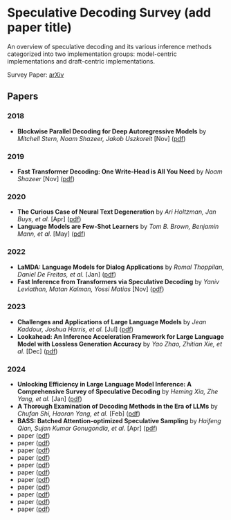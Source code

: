 # Speculative Decoding Survey (add paper title)

An overview of speculative decoding and its various inference methods categorized into two implementation groups: model-centric implementations and draft-centric implementations.

Survey Paper: [arXiv](https://christophera.github.io/simplest-github-page/)


## Papers

### 2018
* **Blockwise Parallel Decoding for Deep Autoregressive Models** by _Mitchell Stern, Noam Shazeer, Jakob Uszkoreit_ [Nov] ([pdf](https://arxiv.org/pdf/1811.03115))

### 2019
* **Fast Transformer Decoding: One Write-Head is All You Need** by _Noam Shazeer_ [Nov] ([pdf](https://arxiv.org/pdf/1911.02150))

### 2020
* **The Curious Case of Neural Text Degeneration** by _Ari Holtzman, Jan Buys, et al._ [Apr] ([pdf](https://arxiv.org/pdf/1904.09751))
* **Language Models are Few-Shot Learners** by _Tom B. Brown, Benjamin Mann, et al._ [May] ([pdf](https://arxiv.org/pdf/2005.14165))

### 2022
* **LaMDA: Language Models for Dialog Applications** by _Romal Thoppilan, Daniel De Freitas, et al._ [Jan] ([pdf](https://arxiv.org/pdf/2201.08239))
* **Fast Inference from Transformers via Speculative Decoding** by _Yaniv Leviathan, Matan Kalman, Yossi Matias_ [Nov] ([pdf](https://arxiv.org/pdf/2211.17192))

### 2023
* **Challenges and Applications of Large Language Models** by _Jean Kaddour, Joshua Harris, et al._ [Jul] ([pdf](https://arxiv.org/pdf/2307.10169))
* **Lookahead: An Inference Acceleration Framework for Large Language Model with Lossless Generation Accuracy** by _Yao Zhao, Zhitian Xie, et al._ [Dec] ([pdf](https://arxiv.org/pdf/2312.12728))

### 2024
* **Unlocking Efficiency in Large Language Model Inference: A Comprehensive Survey of Speculative Decoding** by _Heming Xia, Zhe Yang, et al._ [Jan]  ([pdf](https://arxiv.org/pdf/2401.07851))
* **A Thorough Examination of Decoding Methods in the Era of LLMs** by _Chufan Shi, Haoran Yang, et al._ [Feb] ([pdf](https://arxiv.org/pdf/2402.06925))
* **BASS: Batched Attention-optimized Speculative Sampling** by _Haifeng Qian, Sujan Kumar Gonugondla, et al._ [Apr] ([pdf](https://arxiv.org/pdf/2404.15778))
* paper ([pdf](https://github.com/pages-themes/primer))
* paper ([pdf](https://github.com/pages-themes/primer))
* paper ([pdf](https://github.com/pages-themes/primer))
* paper ([pdf](https://github.com/pages-themes/primer))
* paper ([pdf](https://github.com/pages-themes/primer))
* paper ([pdf](https://github.com/pages-themes/primer))
* paper ([pdf](https://github.com/pages-themes/primer))
* paper ([pdf](https://github.com/pages-themes/primer))
* paper ([pdf](https://github.com/pages-themes/primer))
* paper ([pdf](https://github.com/pages-themes/primer))
* paper ([pdf](https://github.com/pages-themes/primer))
